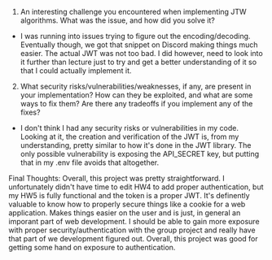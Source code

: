 1. An interesting challenge you encountered when implementing JTW algorithms. What was the issue, and how did you solve it?
- I was running into issues trying to figure out the encoding/decoding. Eventually though, we got that snippet on Discord
making things much easier. The actual JWT was not too bad. I did however, need to look into it further than lecture just to
try and get a better understanding of it so that I could actually implement it.

2. What security risks/vulnerabilities/weaknesses, if any, are present in your implementation? How can they be exploited, and what are some ways to fix them? Are there any tradeoffs if you implement any of the fixes?
- I don't think I had any security risks or vulnerabilities in my code. Looking at it, the creation and verification of the JWT is, from my understanding,
pretty similar to how it's done in the JWT library. The only possible vulnerability is exposing the API_SECRET key, but putting that in my .env file avoids
that altogether.


Final Thoughts:
Overall, this project was pretty straightforward. I unfortunately didn't have time to edit HW4 to add proper authentication, 
but my HW5 is fully functional and the token is a proper JWT. It's definently valuable to know how to properly secure things
like a cookie for a web application. Makes things easier on the user and is just, in general an imporant part of web development.
I should be able to gain more exposure with proper security/authentication with the group project and really have that part 
of we development figured out. 
Overall, this project was good for getting some hand on exposure to authentication.
